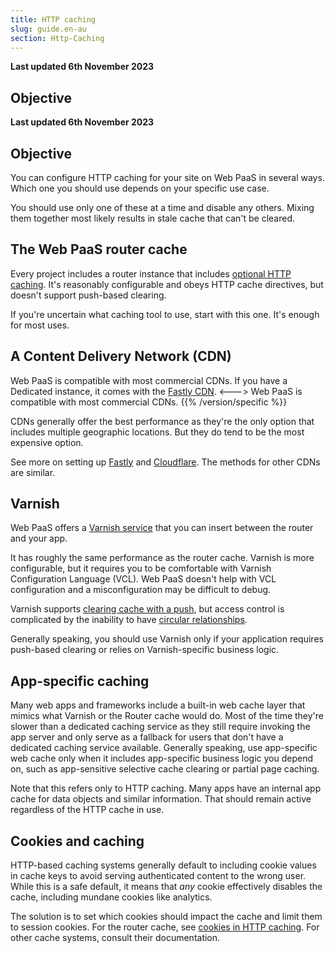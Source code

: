 ```yaml
---
title: HTTP caching
slug: guide.en-au
section: Http-Caching
---
```


**Last updated 6th November 2023**



## Objective  

**Last updated 6th November 2023**



## Objective  

You can configure HTTP caching for your site on Web PaaS in several ways.
Which one you should use depends on your specific use case.

You should use only one of these at a time and disable any others.
Mixing them together most likely results in stale cache that can't be cleared.

## The Web PaaS router cache

Every project includes a router instance that includes [optional HTTP caching](../../define-routes-cache).
It's reasonably configurable and obeys HTTP cache directives, but doesn't support push-based clearing.

If you're uncertain what caching tool to use, start with this one.
It's enough for most uses.

## A Content Delivery Network (CDN)


Web PaaS is compatible with most commercial CDNs.
If you have a Dedicated instance, it comes with the [Fastly CDN](../../domains-cdn/fastly).
<--->
Web PaaS is compatible with most commercial CDNs.
{{% /version/specific %}}

CDNs generally offer the best performance as they're the only option that includes multiple geographic locations.
But they do tend to be the most expensive option.

See more on setting up [Fastly](../../domains-cdn/fastly) and [Cloudflare](../../domains-cdn/cloudflare).
The methods for other CDNs are similar.

## Varnish

Web PaaS offers a [Varnish service](../../add-services-varnish) that you can insert between the router and your app.

It has roughly the same performance as the router cache.
Varnish is more configurable, but it requires you to be comfortable with Varnish Configuration Language (VCL).
Web PaaS doesn't help with VCL configuration and a misconfiguration may be difficult to debug.

Varnish supports [clearing cache with a push](../../add-services-varnish#clear-cache-with-a-push),
but access control is complicated by the inability to have [circular relationships](../../add-services-varnish#circular-relationships).

Generally speaking, you should use Varnish only if your application requires push-based clearing or relies on Varnish-specific business logic.

## App-specific caching

Many web apps and frameworks include a built-in web cache layer that mimics what Varnish or the Router cache would do.
Most of the time they're slower than a dedicated caching service as they still require invoking the app server
and only serve as a fallback for users that don't have a dedicated caching service available.
Generally speaking, use app-specific web cache only when it includes app-specific business logic you depend on,
such as app-sensitive selective cache clearing or partial page caching.

Note that this refers only to HTTP caching.
Many apps have an internal app cache for data objects and similar information.
That should remain active regardless of the HTTP cache in use.

## Cookies and caching

HTTP-based caching systems generally default to including cookie values in cache keys
to avoid serving authenticated content to the wrong user.
While this is a safe default, it means that *any* cookie effectively disables the cache,
including mundane cookies like analytics.


The solution is to set which cookies should impact the cache and limit them to session cookies.
For the router cache, see [cookies in HTTP caching](../../define-routes-cache#cookies).
For other cache systems, consult their documentation.
